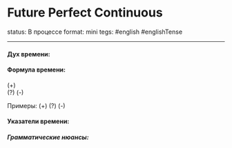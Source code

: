# Future Perfect Continuous
status: В процессе
format: mini
tegs: #english #englishTense 

---
#### Дух времени: 


#### Формула времени: 
>

(+)  
(?) 
(-) 

Примеры:
(+) 
(?) 
(-) 

#### Указатели времени:

 
##### Грамматические нюансы: 

